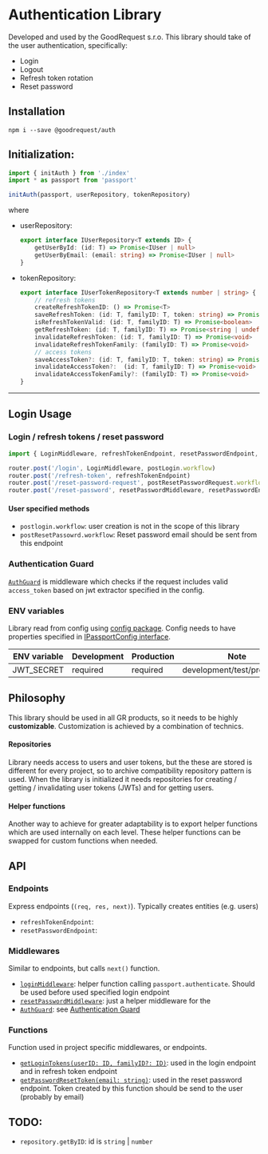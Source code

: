 # Authentication Library
Developed and used by the GoodRequest s.r.o. This library should take of the user authentication, specifically:
- Login
- Logout
- Refresh token rotation
- Reset password

## Installation 
`npm i --save @goodrequest/auth`

## Initialization:
```typescript
import { initAuth } from './index'
import * as passport from 'passport'

initAuth(passport, userRepository, tokenRepository)
```
where 
- userRepository:
	```typescript
	export interface IUserRepository<T extends ID> {
		getUserById: (id: T) => Promise<IUser | null>
		getUserByEmail: (email: string) => Promise<IUser | null>
	}
	```
 
- tokenRepository:
	```typescript
	export interface IUserTokenRepository<T extends number | string> {
		// refresh tokens
		createRefreshTokenID: () => Promise<T>
		saveRefreshToken: (id: T, familyID: T, token: string) => Promise<any>
		isRefreshTokenValid: (id: T, familyID: T) => Promise<boolean>
		getRefreshToken: (id: T, familyID: T) => Promise<string | undefined>
		invalidateRefreshToken: (id: T, familyID: T) => Promise<void>
		invalidateRefreshTokenFamily: (familyID: T) => Promise<void>
		// access tokens
		saveAccessToken?: (id: T, familyID: T, token: string) => Promise<any>
		invalidateAccessToken?:  (id: T, familyID: T) => Promise<void>
		invalidateAccessTokenFamily?: (familyID: T) => Promise<void>
	}
	```
 ---
## Login Usage
### Login / refresh tokens / reset password
```typescript
import { LoginMiddleware, refreshTokenEndpoint, resetPasswordEndpoint, resetPasswordMiddleware } from '@goodrequest/jwt-auth'

router.post('/login', LoginMiddleware, postLogin.workflow)
router.post('/refresh-token', refreshTokenEndpoint)
router.post('/reset-password-request', postResetPasswordRequest.workflow)
router.post('/reset-password', resetPasswordMiddleware, resetPasswordEndpoint)
```
#### User specified methods
- `postlogin.workflow`: user creation is not in the scope of this library
- `postResetPassowrd.workflow`: Reset password email should be sent from this endpoint
### Authentication Guard
[`AuthGuard`](./src/middlewares/AuthGuard.ts) is middleware which checks if the request includes valid `access_token` based on jwt extractor specified in the config.

### ENV variables
Library read from config using [config package](https://www.npmjs.com/package/config).
Config needs to have properties specified in [IPassportConfig interface](./src/types/config.ts).

| ENV variable | Development | Production | Note																					                  |
|--------------|-------------|------------|--------------------------------------------|
| JWT_SECRET   | required    | required   | development/test/production															 |


## Philosophy
This library should be used in all GR products, so it needs to be highly **customizable**. Customization is achieved by a combination of technics.

#### Repositories
Library needs access to users and user tokens, but the these are stored is different for every project, so to archive compatibility repository pattern is used.
When the library is initialized it needs repositories for creating / getting / invalidating user tokens (JWTs) and for getting users.

#### Helper functions
Another way to achieve for greater adaptability is to export helper functions which are used internally on each level.
These helper functions can be swapped for custom functions when needed.

## API
### Endpoints
Express endpoints (`(req, res, next)`). Typically creates entities (e.g. users)
- `refreshTokenEndpoint`:
- `resetPasswordEndpoint`: 

### Middlewares
Similar to endpoints, but calls `next()` function.
- [`loginMiddleware`](./src/middlewares/loginMiddleware.ts): helper function calling `passport.authenticate`. Should be used before used specified login endpoint
- [`resetPasswordMiddleware`](./src/middlewares/resetPasswordMiddleware.ts): just a helper middleware for the 
- [`AuthGuard`](./src/middlewares/AuthGuard.ts): see [Authentication Guard](#Authentication-Guard)

### Functions
Function used in project specific middlewares, or endpoints.
- [`getLoginTokens(userID: ID, familyID?: ID)`](src/functions/getLoginTokens.ts): used in the login endpoint and in refresh token endpoint
- [`getPasswordResetToken(email: string)`](src/functions/getPasswordResetToken.ts): used in the reset password endpoint. Token created by this function should be send to the user (probably by email)

## TODO:
- `repository.getByID`: id is `string` | `number`
